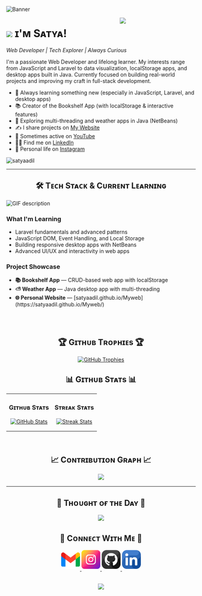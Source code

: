 <!--Banner-->
<!--![SatyaAdil Banner Image](./banner.png)-->
![Banner](https://github.com/SatyaAdil/SatyaAdil/raw/main/assets/56lDdUv.gif)




<!--Night Owl image-->
<div>
  <img align="right" width="40%" src="https://owlbertsio-resized.s3.amazonaws.com/Popper.psd.full.png">
</div>

<!--Header Name-->
# <img src="https://emojis.slackmojis.com/emojis/images/1531849430/4246/blob-sunglasses.gif?1531849430" width="30"/> ɪ'ᴍ Sᴀᴛʏᴀ! 
*Web Developer | Tech Explorer | Always Curious*
<br /> 

<!--Start Intro-->               
<p align="left">I'm a passionate Web Developer and lifelong learner. My interests range from JavaScript and Laravel to data visualization, localStorage apps, and desktop apps built in Java. Currently focused on building real-world projects and improving my craft in full-stack development.</p>

- 🌱 Always learning something new (especially in JavaScript, Laravel, and desktop apps)
- 📚 Creator of the Bookshelf App (with localStorage & interactive features)
- 🧠 Exploring multi-threading and weather apps in Java (NetBeans)
- ✍ I share projects on [My Website](https://satyaadil.github.io/Myweb/)
- 🎥 Sometimes active on [YouTube](https://www.youtube.com/@satyaadil24)
- 👨‍💼 Find me on [LinkedIn](https://www.linkedin.com/in/satya-adil-faishal-0373b1332/)
- 📸 Personal life on [Instagram](https://www.instagram.com/styadil/)

<!--Profile Count Badge-->
<p align="left">
  <img src="https://komarev.com/ghpvc/?username=satyaadil&label=Profile%20views&color=770677&style=for-the-badge&logo=star" alt="satyaadil" style="padding-right:20px;" />
</p>

---

<!--Languages and Tools Section-->       
<h2 align="center">🛠 Tᴇᴄʜ Sᴛᴀᴄᴋ & Cᴜʀʀᴇɴᴛ Lᴇᴀʀɴɪɴɢ</h2> 
<picture>
  <source media="(prefers-color-scheme: dark)" srcset="./Skills_Animation_Dark.gif">
  <source media="(prefers-color-scheme: light)" srcset="./Skills_Animation_White.gif">
  <img align="left" alt="GIF description" src="./Skills_Animation_White.gif">
</picture>
<br />

<h3 align="left">What I'm Learning</h3>
<ul align="left">
  <li>Laravel fundamentals and advanced patterns</li>
  <li>JavaScript DOM, Event Handling, and Local Storage</li>
  <li>Building responsive desktop apps with NetBeans</li>
  <li>Advanced UI/UX and interactivity in web apps</li>
</ul>

<h3 align="left">Project Showcase</h3>
<ul align="left">
  <li><strong>📚 Bookshelf App</strong> — CRUD-based web app with localStorage</li>
  <li><strong>⛅ Weather App</strong> — Java desktop app with multi-threading</li>
  <li><strong>🌐 Personal Website</strong> — [satyaadil.github.io/Myweb](https://satyaadil.github.io/Myweb/)</li>
</ul>
<br /><br />

<!--Trophies Section-->   
<h2 align="center">🏆 Gɪᴛʜᴜʙ Tʀᴏᴘʜɪᴇs 🏆</h2>
<p align="center">
  <a href="https://github.com/satyaadil">
    <picture>
      <source media="(prefers-color-scheme: dark)" srcset="https://github-profile-trophy.vercel.app/?username=satyaadil&no-bg=true&row=2&column=6&margin-w=20&margin-h=20&theme=monokai">
      <source media="(prefers-color-scheme: light)" srcset="https://github-profile-trophy.vercel.app/?username=satyaadil&no-bg=true&row=2&column=6&margin-w=20&margin-h=20">
      <img alt="GitHub Trophies" src="https://github-profile-trophy.vercel.app/?username=satyaadil&no-bg=true&no-frame=true&row=2&column=6&margin-w=20&margin-h=20">
    </picture>
  </a>
</p>

<!--Github stats Table--> 
<h2 align="center">📊 Gɪᴛʜᴜʙ Sᴛᴀᴛs 📊</h2>
<table width="100%">
  <tr>
    <td width="50%">
      <h3 align="center"><strong>Gɪᴛʜᴜʙ Sᴛᴀᴛs</strong></h3>
      <p align="center">
        <a href="https://github.com/satyaadil">
          <img align="center" src="https://github-readme-stats.vercel.app/api?username=satyaadil&count_private=true&show_icons=true&theme=nightowl" alt="GitHub Stats" />
        </a>
      </p>
    </td>
    <td width="50%">
      <h3 align="center"><strong>Sᴛʀᴇᴀᴋ Sᴛᴀᴛs</strong></h3>
      <p align="center">
        <a href="https://github.com/satyaadil">
          <img align="center" src="https://streak-stats.demolab.com?user=satyaadil&theme=nightowl&fire=ffeb95&ring=ffeb95" alt="Streak Stats" />
        </a>
      </p>
    </td>
  </tr>
</table>
<br />

<!--Contribution Graph-->
<h2 align="center">📈 Cᴏɴᴛʀɪʙᴜᴛɪᴏɴ Gʀᴀᴘʜ 📈</h2>
<div align="center">
  <img src="https://github-readme-activity-graph.vercel.app/graph?username=satyaadil&bg_color=220a28&color=ffffff&line=c56a90&point=ffeb95&area=false" border-radius="15">
</div>

---

<!--Quote Section-->
<h2 align="center">🌟 Tʜᴏᴜɢʜᴛ ᴏғ ᴛʜᴇ Dᴀʏ 🌟</h2>
<p align="center">
  <img src="https://readme-daily-quotes.vercel.app/api?author=Satya%20Adil&quote=Keep%20building,%20keep%20learning,%20keep%20sharing.&theme=dark&bg_color=220a28&author_color=ffeb95&accent_color=c56a90">
</p>

<!--Contact Section-->
<h2 align="center">🤝 Cᴏɴɴᴇᴄᴛ Wɪᴛʜ Mᴇ 🤝 </h2>
<div align="center">
  <a href="mailto:satyaadil24@gmail.com" target="_blank">
    <img src="./gmail.png" width=50 height=50 alt="email" style="margin-bottom: 5px;" />
  </a>
  <a href="https://www.instagram.com/styadil/" target="_blank">
    <img src="./instagram.png" width=50 height=50 alt="Instagram" style="margin-bottom: 5px;" />
  </a>
  <a href="https://github.com/satyaadil" target="_blank">
    <img src="./github.png" width=50 height=50 alt="GitHub" style="margin-bottom: 5px;" />
  </a>
  <a href="https://www.linkedin.com/in/satya-adil-faishal-0373b1332/" target="_blank">
    <img src="./linkedin.png" width=50 height=50 alt="LinkedIn" style="margin-bottom: 5px;" />
  </a>
</div>
<br/>

<!--Footer--> 
<p align="center">
  <img src="https://capsule-render.vercel.app/api?type=waving&color=gradient&height=65&section=footer"/>
</p>
